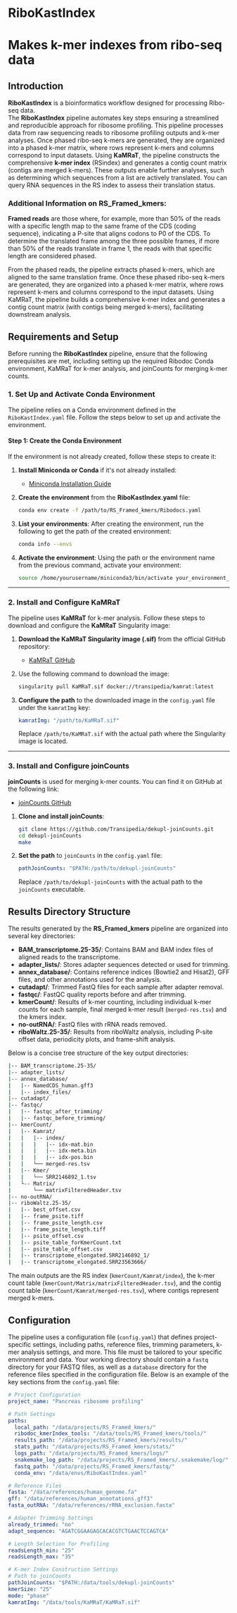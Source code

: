 # RiboKastIndex
Makes k-mer indexes from ribo-seq data
=======
## Introduction

**RiboKastIndex** is a bioinformatics workflow designed for processing Ribo-seq data.  
The **RiboKastIndex** pipeline automates key steps ensuring a streamlined and reproducible approach for ribosome profiling. This pipeline processes data from raw sequencing reads to ribosome profiling outputs and k-mer analyses.
Once phased ribo-seq k-mers are generated, they are organized into a phased k-mer matrix, where rows represent k-mers and columns correspond to input datasets. 
Using **KaMRaT**, the pipeline constructs the comprehensive **k-mer index** (RSindex) and generates a contig count matrix (contigs are merged k-mers).
These outputs enable further analyses, such as determining which sequences from a list are actively translated. You can query RNA sequences in the RS index to assess their translation status.

### Additional Information on RS_Framed_kmers:

**Framed reads** are those where, for example, more than 50% of the reads with a specific length map to the same frame of the CDS (coding sequence), indicating a P-site that aligns codons to P0 of the CDS. To determine the translated frame among the three possible frames, if more than 50% of the reads translate in frame 1, the reads with that specific length are considered phased.

From the phased reads, the pipeline extracts phased k-mers, which are aligned to the same translation frame. Once these phased ribo-seq k-mers are generated, they are organized into a phased k-mer matrix, where rows represent k-mers and columns correspond to the input datasets. Using KaMRaT, the pipeline builds a comprehensive k-mer index and generates a contig count matrix (with contigs being merged k-mers), facilitating downstream analysis.

## Requirements and Setup

Before running the **RiboKastIndex** pipeline, ensure that the following prerequisites are met, including setting up the required Ribodoc Conda environment, KaMRaT for k-mer analysis, and joinCounts for merging k-mer counts.
### 1. Set Up and Activate Conda Environment

The pipeline relies on a Conda environment defined in the `RiboKastIndex.yaml` file. Follow the steps below to set up and activate the environment.

#### Step 1: Create the Conda Environment

If the environment is not already created, follow these steps to create it:

1. **Install Miniconda or Conda** if it's not already installed:
   - [Miniconda Installation Guide](https://docs.conda.io/en/latest/miniconda.html)

2. **Create the environment** from the **RiboKastIndex.yaml** file:
   ```bash
   conda env create -f /path/to/RS_Framed_kmers/Ribodocs.yaml
   ```

3. **List your environments**:
   After creating the environment, run the following to get the path of the created environment:
   ```bash
   conda info --envs
   ```

4. **Activate the environment**:
   Using the path or the environment name from the previous command, activate your environment:
   ```bash
   source /home/yourusername/miniconda3/bin/activate your_environment_name
   ```

---

### 2. Install and Configure KaMRaT

The pipeline uses **KaMRaT** for k-mer analysis. Follow these steps to download and configure the **KaMRaT** Singularity image:

1. **Download the KaMRaT Singularity image (.sif)** from the official GitHub repository:
   - [KaMRaT GitHub](https://github.com/Transipedia/KaMRaT)

2. Use the following command to download the image:
   ```bash
   singularity pull KaMRaT.sif docker://transipedia/kamrat:latest
   ```

3. **Configure the path** to the downloaded image in the `config.yaml` file under the `kamratImg` key:
   ```yaml
   kamratImg: "/path/to/KaMRaT.sif"
   ```

   Replace `/path/to/KaMRaT.sif` with the actual path where the Singularity image is located.

---

### 3. Install and Configure joinCounts

**joinCounts** is used for merging k-mer counts. You can find it on GitHub at the following link:  
- [joinCounts GitHub](https://github.com/Transipedia/dekupl-joinCounts)

1. **Clone and install joinCounts**:
   ```bash
   git clone https://github.com/Transipedia/dekupl-joinCounts.git
   cd dekupl-joinCounts
   make
   ```

2. **Set the path** to `joinCounts` in the `config.yaml` file:
   ```yaml
   pathJoinCounts: "$PATH:/path/to/dekupl-joinCounts"
   ```

   Replace `/path/to/dekupl-joinCounts` with the actual path to the `joinCounts` executable.


## Results Directory Structure

The results generated by the **RS_Framed_kmers** pipeline are organized into several key directories:

- **BAM_transcriptome.25-35/**: Contains BAM and BAM index files of aligned reads to the transcriptome.
- **adapter_lists/**: Stores adapter sequences detected or used for trimming.
- **annex_database/**: Contains reference indices (Bowtie2 and Hisat2), GFF files, and other annotations used for the analysis.
- **cutadapt/**: Trimmed FastQ files for each sample after adapter removal.
- **fastqc/**: FastQC quality reports before and after trimming.
- **kmerCount/**: Results of k-mer counting, including individual k-mer counts for each sample, final merged k-mer result (`merged-res.tsv`) and the kmers index.
- **no-outRNA/**: FastQ files with rRNA reads removed.
- **riboWaltz.25-35/**: Results from riboWaltz analysis, including P-site offset data, periodicity plots, and frame-shift analysis.

Below is a concise tree structure of the key output directories:

```bash
|-- BAM_transcriptome.25-35/
|-- adapter_lists/
|-- annex_database/
|   |-- NamedCDS_human.gff3
|   |-- index_files/
|-- cutadapt/
|-- fastqc/
|   |-- fastqc_after_trimming/
|   |-- fastqc_before_trimming/
|-- kmerCount/
|   |-- Kamrat/
|   |   |-- index/
|   |   |   |-- idx-mat.bin
|   |   |   |-- idx-meta.bin
|   |   |   |-- idx-pos.bin
|   |   └── merged-res.tsv
|   |-- Kmer/
|   |   └── SRR2146892_1.tsv
|   └-- Matrix/
|       └── matrixFilteredHeader.tsv
|-- no-outRNA/
|-- riboWaltz.25-35/
|   |-- best_offset.csv
|   |-- frame_psite.tiff
|   |-- frame_psite_length.csv
|   |-- frame_psite_length.tiff
|   |-- psite_offset.csv
|   |-- psite_table_forKmerCount.txt
|   |-- psite_table_offset.csv
|   |-- transcriptome_elongated.SRR2146892_1/
|   |-- transcriptome_elongated.SRR23563666/
```
The main outputs are the RS index (`kmerCount/Kamrat/index`), the k-mer count table (`kmerCount/Matrix/matrixFilteredHeader.tsv`), and the contig count table (`kmerCount/Kamrat/merged-res.tsv`), where contigs represent merged k-mers.

## Configuration

The pipeline uses a configuration file (`config.yaml`) that defines project-specific settings, including paths, reference files, trimming parameters, k-mer analysis settings, and more. This file must be tailored to your specific environment and data.
Your working directory should contain a `fastq` directory for your FASTQ files, as well as a `database` directory for the reference files specified in the configuration file.
Below is an example of the key sections from the `config.yaml` file:

```yaml
# Project Configuration
project_name: "Pancreas ribosome profiling"

# Path Settings
paths:
  local_path: "/data/projects/RS_Framed_kmers/"
  ribodoc_kmerIndex_tools: "/data/tools/RS_Framed_kmers/tools/"
  results_path: "/data/projects/RS_Framed_kmers/results/"
  stats_path: "/data/projects/RS_Framed_kmers/stats/"
  logs_path: "/data/projects/RS_Framed_kmers/logs/"
  snakemake_log_path: "/data/projects/RS_Framed_kmers/.snakemake/log/"
  fastq_path: "/data/projects/RS_Framed_kmers/fastq/"
  conda_env: "/data/envs/RiboKastIndex.yaml"

# Reference Files
fasta: "/data/references/human_genome.fa"
gff: "/data/references/human_annotations.gff3"
fasta_outRNA: "/data/references/rRNA_exclusion.fasta"

# Adapter Trimming Settings
already_trimmed: "no"
adapt_sequence: "AGATCGGAAGAGCACACGTCTGAACTCCAGTCA"

# Length Selection for Profiling
readsLength_min: "25"
readsLength_max: "35"

# K-mer Index Construction Settings
# Path to joinCounts
pathJoinCounts: "$PATH:/data/tools/dekupl-joinCounts"
kmerSize: "25"
mode: "phase"
kamratImg: "/data/tools/KaMRaT/KaMRaT.sif"

```
